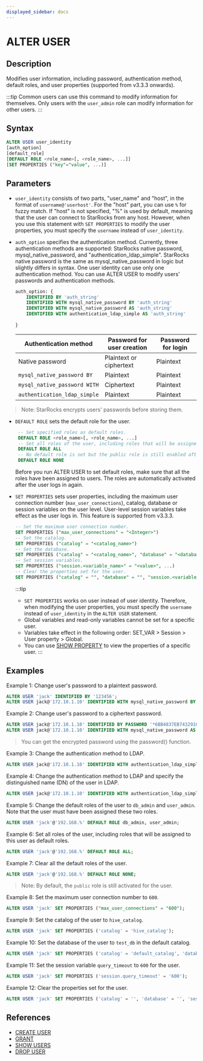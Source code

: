 ```yaml
---
displayed_sidebar: docs
---
```


# ALTER USER

## Description

Modifies user information, including password, authentication method, default roles, and user properties (supported from v3.3.3 onwards).

:::tip
Common users can use this command to modify information for themselves. Only users with the `user_admin` role can modify information for other users.
:::

## Syntax

```SQL
ALTER USER user_identity 
[auth_option] 
[default_role] 
[DEFAULT ROLE <role_name>[, <role_name>, ...]]
[SET PROPERTIES ("key"="value", ...)]
```

## Parameters

- `user_identity` consists of two parts, "user_name" and "host", in the format of `username@'userhost'`.  For the "host" part, you can use `%` for fuzzy match. If "host" is not specified, "%" is used by default, meaning that the user can connect to StarRocks from any host. However, when you use this statement with `SET PROPERTIES` to modify the user properties, you must specify the `username` instead of `user_identity`.

- `auth_option` specifies the authentication method. Currently, three authentication methods are supported: StarRocks native password, mysql_native_password, and "authentication_ldap_simple". StarRocks native password is the same as mysql_native_password in logic but slightly differs in syntax. One user identity can use only one authentication method. You can use ALTER USER to modify users' passwords and authentication methods.

    ```SQL
    auth_option: {
        IDENTIFIED BY 'auth_string'
        IDENTIFIED WITH mysql_native_password BY 'auth_string'
        IDENTIFIED WITH mysql_native_password AS 'auth_string'
        IDENTIFIED WITH authentication_ldap_simple AS 'auth_string'
        
    }
    ```

    | **Authentication method**    | **Password for user creation** | **Password for login** |
    | ---------------------------- | ------------------------------ | ---------------------- |
    | Native password              | Plaintext or ciphertext        | Plaintext              |
    | `mysql_native_password BY`   | Plaintext                      | Plaintext              |
    | `mysql_native_password WITH` | Ciphertext                     | Plaintext              |
    | `authentication_ldap_simple` | Plaintext                      | Plaintext              |

> Note: StarRocks encrypts users' passwords before storing them.

- `DEFAULT ROLE` sets the default role for the user.

   ```SQL
    -- Set specified roles as default roles.
    DEFAULT ROLE <role_name>[, <role_name>, ...]
    -- Set all roles of the user, including roles that will be assigned to this user, as default roles. 
    DEFAULT ROLE ALL
    -- No default role is set but the public role is still enabled after a user login. 
    DEFAULT ROLE NONE
    ```

  Before you run ALTER USER to set default roles, make sure that all the roles have been assigned to users. The roles are automatically activated after the user logs in again.

- `SET PROPERTIES` sets user properties, including the maximum user connection number (`max_user_connections`), catalog, database or session variables on the user level. User-level session variables take effect as the user logs in. This feature is supported from v3.3.3.

  ```SQL
  -- Set the maximum user connection number.
  SET PROPERTIES ("max_user_connections" = "<Integer>")
  -- Set the catalog.
  SET PROPERTIES ("catalog" = "<catalog_name>")
  -- Set the database.
  SET PROPERTIES ("catalog" = "<catalog_name>", "database" = "<database_name>")
  -- Set session variables.
  SET PROPERTIES ("session.<variable_name>" = "<value>", ...)
  -- Clear the properties set for the user.
  SET PROPERTIES ("catalog" = "", "database" = "", "session.<variable_name>" = "");
  ```

  :::tip
  - `SET PROPERTIES` works on user instead of user identity. Therefore, when modifying the user properties, you must specify the `username` instead of `user_identity` in the `ALTER USER` statement.
  - Global variables and read-only variables cannot be set for a specific user.
  - Variables take effect in the following order: SET_VAR > Session > User property > Global.
  - You can use [SHOW PROPERTY](./SHOW_PROPERTY.md) to view the properties of a specific user.
  :::

## Examples

Example 1: Change user's password to a plaintext password.

```SQL
ALTER USER 'jack' IDENTIFIED BY '123456';
ALTER USER jack@'172.10.1.10' IDENTIFIED WITH mysql_native_password BY '123456';
```

Example 2: Change user's password to a ciphertext password.

```SQL
ALTER USER jack@'172.10.1.10' IDENTIFIED BY PASSWORD '*6BB4837EB74329105EE4568DDA7DC67ED2CA2AD9';
ALTER USER jack@'172.10.1.10' IDENTIFIED WITH mysql_native_password AS '*6BB4837EB74329105EE4568DDA7DC67ED2CA2AD9';
```

> You can get the encrypted password using the password() function.

Example 3: Change the authentication method to LDAP.

```SQL
ALTER USER jack@'172.10.1.10' IDENTIFIED WITH authentication_ldap_simple;
```

Example 4: Change the authentication method to LDAP and specify the distinguished name (DN) of the user in LDAP.

```SQL
ALTER USER jack@'172.10.1.10' IDENTIFIED WITH authentication_ldap_simple AS 'uid=jack,ou=company,dc=example,dc=com';
```

Example 5: Change the default roles of the user to `db_admin` and `user_admin`. Note that the user must have been assigned these two roles.

```SQL
ALTER USER 'jack'@'192.168.%' DEFAULT ROLE db_admin, user_admin;
```

Example 6: Set all roles of the user, including roles that will be assigned to this user as default roles.

```SQL
ALTER USER 'jack'@'192.168.%' DEFAULT ROLE ALL;
```

Example 7: Clear all the default roles of the user.

```SQL
ALTER USER 'jack'@'192.168.%' DEFAULT ROLE NONE;
```

> Note: By default, the `public` role is still activated for the user.

Example 8: Set the maximum user connection number to `600`.

```SQL
ALTER USER 'jack' SET PROPERTIES ("max_user_connections" = "600");
```

Example 9: Set the catalog of the user to `hive_catalog`.

```SQL
ALTER USER 'jack' SET PROPERTIES ('catalog' = 'hive_catalog');
```

Example 10: Set the database of the user to `test_db` in the default catalog.

```SQL
ALTER USER 'jack' SET PROPERTIES ('catalog' = 'default_catalog', 'database' = 'test_db');
```

Example 11: Set the session variable `query_timeout` to `600` for the user.

```SQL
ALTER USER 'jack' SET PROPERTIES ('session.query_timeout' = '600');
```

Example 12: Clear the properties set for the user.

```SQL
ALTER USER 'jack' SET PROPERTIES ('catalog' = '', 'database' = '', 'session.query_timeout' = '');
```

## References

- [CREATE USER](CREATE_USER.md)
- [GRANT](GRANT.md)
- [SHOW USERS](SHOW_USERS.md)
- [DROP USER](DROP_USER.md)
